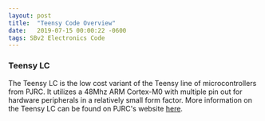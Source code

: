 ```yaml
---
layout: post
title:  "Teensy Code Overview"
date:   2019-07-15 00:00:22 -0600
tags: SBv2 Electronics Code
---
```


### Teensy LC

The Teensy LC is the low cost variant of the Teensy line of microcontrollers from PJRC. It utilizes a 48Mhz ARM Cortex-M0 with multiple pin out for hardware peripherals in a relatively small form factor. More information on the Teensy LC can be found on PJRC's website [here][teensyLC].



[teensyLC]: https://www.pjrc.com/teensy/teensyLC.html

